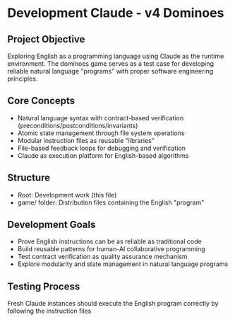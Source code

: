 # Development Claude - v4 Dominoes

## Project Objective
Exploring English as a programming language using Claude as the runtime environment. The dominoes game serves as a test case for developing reliable natural language "programs" with proper software engineering principles.

## Core Concepts
- Natural language syntax with contract-based verification (preconditions/postconditions/invariants)
- Atomic state management through file system operations  
- Modular instruction files as reusable "libraries"
- File-based feedback loops for debugging and verification
- Claude as execution platform for English-based algorithms

## Structure
- Root: Development work (this file)
- game/ folder: Distribution files containing the English "program"

## Development Goals
- Prove English instructions can be as reliable as traditional code
- Build reusable patterns for human-AI collaborative programming
- Test contract verification as quality assurance mechanism
- Explore modularity and state management in natural language programs

## Testing Process
Fresh Claude instances should execute the English program correctly by following the instruction files